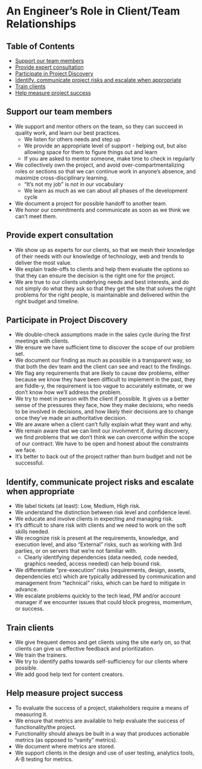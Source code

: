 # An Engineer’s Role in Client/Team Relationships

## Table of Contents

* [Support our team members](#support-team)
* [Provide expert consultation](#expert-consultation)
* [Participate in Project Discovery](#project-discovery)
* [Identify, communicate project risks and escalate when appropriate](#identify-risks)
* [Train clients](#train-clients)
* [Help measure project success](#measure-success)

## <a name="support-team"></a>Support our team members

* We support and mentor others on the team, so they can succeed in quality work, and learn our best practices.
  * We listen for others needs and step up
  * We provide an appropriate level of support - helping out, but also allowing space for them to figure things out and learn
  * If you are asked to mentor someone, make time to check in regularly
* We collectively own the project, and avoid over-compartmentalizing roles or sections so that we can continue work in anyone’s absence, and maximize cross-disciplinary learning.
  * “It’s not my job” is not in our vocabulary
  * We learn as much as we can about all phases of the development cycle
* We document a project for possible handoff to another team.
* We honor our commitments and communicate as soon as we think we can’t meet them.

## <a name="expert-consultation"></a>Provide expert consultation

* We show up as experts for our clients, so that we mesh their knowledge of their needs with our knowledge of technology, web and trends to deliver the most value.
* We explain trade-offs to clients and help them evaluate the options so that they can ensure the decision is the right one for the project.
* We are true to our clients underlying needs and best interests, and do not simply do what they ask so that they get the site that solves the right problems for the right people, is maintainable and delivered within the right budget and timeline.

## <a name="project-discovery"></a>Participate in Project Discovery

* We double-check assumptions made in the sales cycle during the first meetings with clients.
* We ensure we have sufficient time to discover the scope of our problem set.
* We document our finding as much as possible in a transparent way, so that both the dev team and the client can see and react to the findings.
* We flag any requirements that are likely to cause dev problems, either because we know they have been difficult to implement in the past, they are fiddle-y, the requirement is too vague to accurately estimate, or we don’t know how we’ll address the problem.
* We try to meet in person with the client if possible. It gives us a better sense of the pressures they face, how they make decisions, who needs to be involved in decisions, and how likely their decisions are to change once they’ve made an authoritative decision.
* We are aware when a client can’t fully explain what they want and why.
* We remain aware that we can limit our involvment if, during discovery, we find problems that we don’t think we can overcome within the scope of our contract. We have to be open and honest about the constraints we face.
* It’s better to back out of the project rather than burn budget and not be successful.

## <a name="identify-risks"></a>Identify, communicate project risks and escalate when appropriate

* We label tickets (at least): Low, Medium, High risk.
* We understand the distinction between risk level and confidence level.
* We educate and involve clients in expecting and managing risk.
* It’s difficult to share risk with clients and we need to work on the soft skills needed.
* We recognize risk is present at the requirements, knowledge, and execution level, and also “External” risks, such as working with 3rd parties, or on servers that we’re not familiar with.
  * Clearly identifying dependencies (data needed, code needed, graphics needed, access needed) can help bound risk.
* We differentiate “pre-execution” risks (requirements, design, assets, dependencies etc) which are typically addressed by communication and management from “technical” risks, which can be hard to mitigate in advance.
* We escalate problems quickly to the tech lead, PM and/or account manager if we encounter issues that could block progress, momentum, or success.

## <a name="train-clients"></a>Train clients

* We give frequent demos and get clients using the site early on, so that clients can give us effective feedback and prioritization.
* We train the trainers.
* We try to identify paths towards self-sufficiency for our clients where possible.
* We add good help text for content creators.

## <a name="measure-success"></a>Help measure project success

* To evaluate the success of a project, stakeholders require a means of measuring it.
* We ensure that metrics are available to help evaluate the success of functionality/the project.
* Functionality should always be built in a way that produces actionable metrics (as opposed to “vanity” metrics).
* We document where metrics are stored.
* We support clients in the design and use of user testing, analytics tools, A-B testing for metrics.
